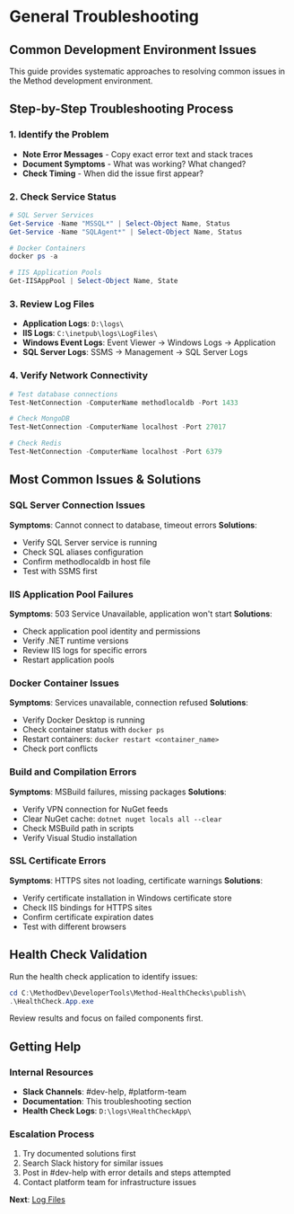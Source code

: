 # General Troubleshooting

## Common Development Environment Issues

This guide provides systematic approaches to resolving common issues in the Method development environment.

## Step-by-Step Troubleshooting Process

### 1. Identify the Problem
- **Note Error Messages** - Copy exact error text and stack traces
- **Document Symptoms** - What was working? What changed?
- **Check Timing** - When did the issue first appear?

### 2. Check Service Status
```powershell
# SQL Server Services
Get-Service -Name "MSSQL*" | Select-Object Name, Status
Get-Service -Name "SQLAgent*" | Select-Object Name, Status

# Docker Containers
docker ps -a

# IIS Application Pools
Get-IISAppPool | Select-Object Name, State
```

### 3. Review Log Files
- **Application Logs**: `D:\logs\`
- **IIS Logs**: `C:\inetpub\logs\LogFiles\`
- **Windows Event Logs**: Event Viewer → Windows Logs → Application
- **SQL Server Logs**: SSMS → Management → SQL Server Logs

### 4. Verify Network Connectivity
```powershell
# Test database connections
Test-NetConnection -ComputerName methodlocaldb -Port 1433

# Check MongoDB
Test-NetConnection -ComputerName localhost -Port 27017

# Check Redis
Test-NetConnection -ComputerName localhost -Port 6379
```

## Most Common Issues & Solutions

### SQL Server Connection Issues
**Symptoms**: Cannot connect to database, timeout errors
**Solutions**:
- Verify SQL Server service is running
- Check SQL aliases configuration
- Confirm methodlocaldb in host file
- Test with SSMS first

### IIS Application Pool Failures
**Symptoms**: 503 Service Unavailable, application won't start
**Solutions**:
- Check application pool identity and permissions
- Verify .NET runtime versions
- Review IIS logs for specific errors
- Restart application pools

### Docker Container Issues
**Symptoms**: Services unavailable, connection refused
**Solutions**:
- Verify Docker Desktop is running
- Check container status with `docker ps`
- Restart containers: `docker restart <container_name>`
- Check port conflicts

### Build and Compilation Errors
**Symptoms**: MSBuild failures, missing packages
**Solutions**:
- Verify VPN connection for NuGet feeds
- Clear NuGet cache: `dotnet nuget locals all --clear`
- Check MSBuild path in scripts
- Verify Visual Studio installation

### SSL Certificate Errors
**Symptoms**: HTTPS sites not loading, certificate warnings
**Solutions**:
- Verify certificate installation in Windows certificate store
- Check IIS bindings for HTTPS sites
- Confirm certificate expiration dates
- Test with different browsers

## Health Check Validation

Run the health check application to identify issues:
```powershell
cd C:\MethodDev\DeveloperTools\Method-HealthChecks\publish\
.\HealthCheck.App.exe
```

Review results and focus on failed components first.

## Getting Help

### Internal Resources
- **Slack Channels**: #dev-help, #platform-team
- **Documentation**: This troubleshooting section
- **Health Check Logs**: `D:\logs\HealthCheckApp\`

### Escalation Process
1. Try documented solutions first
2. Search Slack history for similar issues
3. Post in #dev-help with error details and steps attempted
4. Contact platform team for infrastructure issues

**Next**: [Log Files](./log-files.md)
